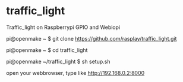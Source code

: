 traffic_light
=============

Traffic_light on Raspberrypi GPIO and Webiopi

pi@openmake ~ $ git clone https://github.com/rasplay/traffic_light.git

pi@openmake ~ $ cd traffic_light

pi@openmake ~/traffic_light $ sh setup.sh

open your webbrowser, type like http://192.168.0.2:8000

